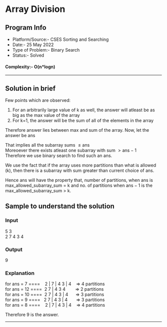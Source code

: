 # Array Division
## Program Info
- Platform/Source:-     CSES Sorting and Searching
- Date:-                25 May 2022
- Type of Problem:-     Binary Search
- Status:-              Solved
#### Complexity:-       O(n*logn)
---
## Solution in brief
Few points which are observed:
1. For an arbitrarily large value of k as well, the answer will atleast be as big as the max value of the array
2. For k=1, the answer will be the sum of all of the elements in the array
   
Therefore answer lies between max and sum of the array.
Now, let the answer be $\text{ans}$

That implies all the subarray sums $\leq \text{ans}$\
Moreoever there exists atleast one subarray with sum $> \text{ans} - 1$\
Therefore we use binary search to find such an $\text{ans}$.

We use the fact that if the array uses more partitions than what is allowed (k), 
then there is a subarray with sum greater than current choice of $\text{ans}$.

Hence $\text{ans}$ will have the property that, number of partitions, when $\text{ans}$ is max_allowed_subarray_sum = k
and no. of partitions when $\text{ans}-1$ is the max_allowed_subarray_sum > k.


## Sample to understand the solution

### Input
5 3\
2 7 4 3 4

### Output
9

### Explanation

for ans = 7 ====    2 | 7 | 4 3 | 4     => 4 partitions\
for ans = 12 ====  2 7 | 4 3 4        => 2 partitions\
for ans = 10 ====  2 7 | 4 3 | 4      => 3 partitions\
for ans = 9 ====   2 7 | 4 3 | 4       => 3 partitions\
for ans = 8 ====    2 | 7 | 4 3 | 4    => 4 partitions

Therefore 9 is the answer.

---